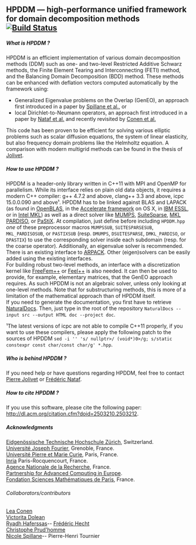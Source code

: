 ## HPDDM — high-performance unified framework for domain decomposition methods [![Build Status](https://travis-ci.org/hpddm/hpddm.svg?branch=master)](https://travis-ci.org/hpddm/hpddm)

##### What is HPDDM ?
HPDDM is an efficient implementation of various domain decomposition methods (DDM) such as one- and two-level Restricted Additive Schwarz methods, the Finite Element Tearing and Interconnecting (FETI) method, and the Balancing Domain Decomposition (BDD) method. These methods can be enhanced with deflation vectors computed automatically by the framework using:
* Generalized Eigenvalue problems on the Overlap (GenEO), an approach first introduced in a paper by [Spillane et al.](http://link.springer.com/article/10.1007%2Fs00211-013-0576-y#page-1), or
* local Dirichlet-to-Neumann operators, an approach first introduced in a paper by [Nataf et al.](http://epubs.siam.org/doi/abs/10.1137/100796376) and recently revisited by [Conen et al.](http://www.sciencedirect.com/science/article/pii/S0377042714001800)

This code has been proven to be efficient for solving various elliptic problems such as scalar diffusion equations, the system of linear elasticity, but also frequency domain problems like the Helmholtz equation. A comparison with modern multigrid methods can be found in the thesis of [Jolivet](http://people.inf.ethz.ch/pjolivet/thesis.pdf).

##### How to use HPDDM ?
HPDDM is a header-only library written in C++11 with MPI and OpenMP for parallelism. While its interface relies on plain old data objects, it requires a modern C++ compiler: g++ 4.7.2 and above, clang++ 3.3 and above, icpc 15.0.0.090 and above&#185;. HPDDM has to be linked against BLAS and LAPACK (as found in [OpenBLAS](http://www.openblas.net/), in the [Accelerate framework](https://developer.apple.com/library/ios/documentation/Accelerate/Reference/AccelerateFWRef/_index.html) on OS X, in [IBM ESSL](http://www-03.ibm.com/systems/power/software/essl/), or in [Intel MKL](https://software.intel.com/en-us/intel-mkl)) as well as a direct solver like [MUMPS](http://mumps.enseeiht.fr/), [SuiteSparse](http://faculty.cse.tamu.edu/davis/suitesparse.html), [MKL PARDISO](https://software.intel.com/en-us/articles/intel-mkl-pardiso), or [PaStiX](http://pastix.gforge.inria.fr/). At compilation, just define before including `HPDDM.hpp` _one_ of these preprocessor macros `MUMPSSUB`, `SUITESPARSESUB`, `MKL_PARDISOSUB`, or `PASTIXSUB` (resp. `DMUMPS`, `DSUITESPARSE`, `DMKL_PARDISO`, or `DPASTIX`) to use the corresponding solver inside each subdomain (resp. for the coarse operator). Additionally, an eigenvalue solver is recommended. There is an existing interface to [ARPACK](http://www.caam.rice.edu/software/ARPACK/). Other (eigen)solvers can be easily added using the existing interfaces.  
For building robust two-level methods, an interface with a discretization kernel like [FreeFem++](http://www.freefem.org/ff++/) or [Feel++](http://www.feelpp.org/) is also needed. It can then be used to provide, for example, elementary matrices, that the GenEO approach requires. As such HPDDM is not an algebraic solver, unless only looking at one-level methods. Note that for substructuring methods, this is more of a limitation of the mathematical approach than of HPDDM itself.  
If you need to generate the documentation, you first have to retrieve [NaturalDocs](http://www.naturaldocs.org/download/version1.52.html). Then, just type in the root of the repository `NaturalDocs --input src --output HTML doc --project doc`.

&#185;The latest versions of icpc are not able to compile C++11 properly, if you want to use these compilers, please apply the following patch to the sources of HPDDM `sed -i '' 's/ nullptr>/ (void*)0>/g; s/static constexpr const char/const char/g' *.hpp`.

##### Who is behind HPDDM ?
If you need help or have questions regarding HPDDM, feel free to contact [Pierre Jolivet](http://people.inf.ethz.ch/pjolivet/) or [Frédéric Nataf](http://www.ann.jussieu.fr/nataf/).

##### How to cite HPDDM ?
If you use this software, please cite the following paper: http://dl.acm.org/citation.cfm?doid=2503210.2503212.

##### Acknowledgments
[Eidgenössische Technische Hochschule Zürich](https://www.ethz.ch/), Switzerland.  
[Université Joseph Fourier](https://www.ujf-grenoble.fr/?language=en), Grenoble, France.  
[Université Pierre et Marie Curie](http://www.upmc.fr/), Paris, France.  
[Inria](http://www.inria.fr/en/) Paris-Rocquencourt, France.  
[Agence Nationale de la Recherche](http://www.agence-nationale-recherche.fr/), France.  
[Partnership for Advanced Computing in Europe](http://www.prace-ri.eu/).  
[Fondation Sciences Mathématiques de Paris](http://www.sciencesmaths-paris.fr/en/), France.

###### Collaborators/contributors
[Lea Conen](http://icsweb.inf.unisi.ch/cms/index.php/people/12-lea-conen.html)  
[Victorita Dolean](http://www-math.unice.fr/~dolean/Home.html)  
[Ryadh Haferssas](https://www.ljll.math.upmc.fr/~haferssas/)--
[Frédéric Hecht](http://www.ann.jussieu.fr/hecht/)  
[Christophe Prud'homme](http://www.prudhomm.org/)  
[Nicole Spillane](http://www.ann.jussieu.fr/~spillane/)--
Pierre-Henri Tournier

